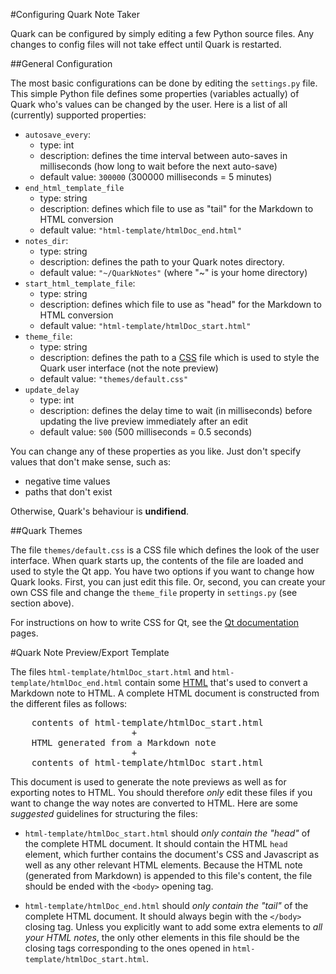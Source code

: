 #Configuring Quark Note Taker

Quark can be configured by simply editing a few Python source files.  Any
changes to config files will not take effect until Quark is restarted.


##General Configuration

The most basic configurations can be done by editing the `settings.py` file.
This simple Python file defines some properties (variables actually) of Quark who's values
can be changed by the user. Here is a list of all (currently) supported properties:

* `autosave_every`: 
    - type: int
    - description: defines the time interval between auto-saves in milliseconds (how long to
wait before the next auto-save)
    - default value: `300000` (300000 milliseconds = 5 minutes)
* `end_html_template_file`  
    - type: string
    - description: defines which file to use as "tail" for the Markdown to HTML conversion
    - default value: `"html-template/htmlDoc_end.html"`
* `notes_dir`:
    - type: string
    - description: defines the path to your Quark notes directory.
    - default value: `"~/QuarkNotes"` (where "~" is your home directory)
* `start_html_template_file`:
    - type: string
    - description: defines which file to use as "head" for the Markdown
to HTML conversion
    - default value: `"html-template/htmlDoc_start.html"`
* `theme_file`:
    - type: string
    - description: defines the path to a [CSS](http://www.w3.org/Style/CSS/) file
which is used to style the Quark user interface (not the note preview)
    - default value: `"themes/default.css"`
* `update_delay`
	- type: int
	- description: defines the delay time to wait (in milliseconds) before updating the
live preview immediately after an edit
	- default value: `500` (500 milliseconds = 0.5 seconds)

You can change any of these properties as you like.  Just don't specify values that don't
make sense, such as:

* negative time values
* paths that don't exist

Otherwise, Quark's behaviour is **undifiend**.


##Quark Themes

The file `themes/default.css` is a CSS file which defines the look of the user
interface.  When quark starts up, the contents of the file are loaded and used to style
the Qt app.  You have two options if you want to change how Quark looks.  First, you
can just edit this file.  Or, second, you can create your own CSS file and change the
`theme_file` property in `settings.py` (see section above).

For instructions on how to write CSS for Qt, see the
[Qt documentation](http://qt-project.org/doc/qt-5/stylesheet.html) pages.


#Quark Note Preview/Export Template

The files `html-template/htmlDoc_start.html` and `html-template/htmlDoc_end.html`
contain some [HTML](http://www.w3.org/html/) that's used to convert a Markdown note
to HTML.  A complete HTML document is constructed from the different files as follows:
<pre>
    contents of html-template/htmlDoc_start.html
                       + 
    HTML generated from a Markdown note
                       + 
    contents of html-template/htmlDoc_start.html
</pre>
This document is used to generate the note previews as well as for exporting notes to
HTML.  You should therefore *only* edit these files if you want to change the way
notes are converted to HTML.  Here are some *suggested* guidelines for structuring the files:

* `html-template/htmlDoc_start.html` should *only contain the "head"* of the complete HTML
document.  It should contain the HTML `head` element, which further contains
the document's CSS and Javascript as well as any other relevant HTML elements.
Because the HTML note (generated from Markdown) is appended to this
file's content, the file should be ended with the `<body>` opening tag.

* `html-template/htmlDoc_end.html` should *only contain the "tail"* of the complete HTML
document.  It should always begin with the `</body>` closing tag.  Unless you
explicitly want to add some extra elements to *all your HTML notes*, the only other
elements in this file should be the closing tags corresponding to the ones opened in
`html-template/htmlDoc_start.html`.